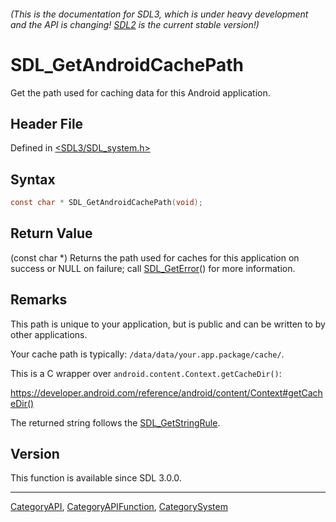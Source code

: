 ###### (This is the documentation for SDL3, which is under heavy development and the API is changing! [SDL2](https://wiki.libsdl.org/SDL2/) is the current stable version!)
# SDL_GetAndroidCachePath

Get the path used for caching data for this Android application.

## Header File

Defined in [<SDL3/SDL_system.h>](https://github.com/libsdl-org/SDL/blob/main/include/SDL3/SDL_system.h)

## Syntax

```c
const char * SDL_GetAndroidCachePath(void);
```

## Return Value

(const char *) Returns the path used for caches for this application on
success or NULL on failure; call [SDL_GetError](SDL_GetError)() for more
information.

## Remarks

This path is unique to your application, but is public and can be written
to by other applications.

Your cache path is typically: `/data/data/your.app.package/cache/`.

This is a C wrapper over `android.content.Context.getCacheDir()`:

https://developer.android.com/reference/android/content/Context#getCacheDir()

The returned string follows the [SDL_GetStringRule](SDL_GetStringRule).

## Version

This function is available since SDL 3.0.0.

----
[CategoryAPI](CategoryAPI), [CategoryAPIFunction](CategoryAPIFunction), [CategorySystem](CategorySystem)

